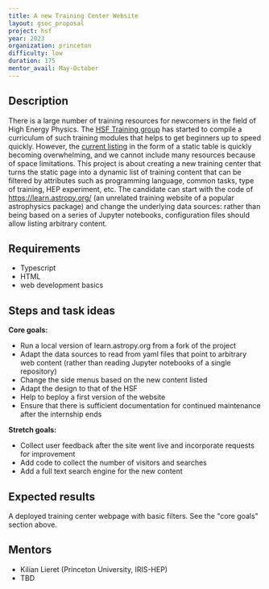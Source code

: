 ```yaml
---
title: A new Training Center Website
layout: gsoc_proposal
project: hsf
year: 2023
organization: princeton 
difficulty: low
duration: 175
mentor_avail: May-October
---
```


## Description

There is a large number of training resources for newcomers in the field of High Energy Physics. The [HSF Training group](https://hepsoftwarefoundation.org/workinggroups/training.html) has started to compile a curriculum of such training modules that helps to get beginners up to speed quickly. However, the [current listing](https://hepsoftwarefoundation.org/training/curriculum.html) in the form of a static table is quickly becoming overwhelming, and we cannot include many resources because of space limitations. 
This project is about creating a new training center that turns the static page into a dynamic list of training content that can be filtered by attributes such as programming language, common tasks, type of training, HEP experiment, etc. The candidate can start with the code of <https://learn.astropy.org/> (an unrelated training website of a popular astrophysics package) and change the underlying data sources: rather than being based on a series of Jupyter notebooks, configuration files should allow listing arbitrary content. 

## Requirements

* Typescript
* HTML
* web development basics

## Steps and task ideas

**Core goals:**

* Run a local version of learn.astropy.org from a fork of the project
* Adapt the data sources to read from yaml files that point to arbitrary web content (rather than reading Jupyter notebooks of a single repository)
* Change the side menus based on the new content listed
* Adapt the design to that of the HSF
* Help to beploy a first version of the website
* Ensure that there is sufficient documentation for continued maintenance after the internship ends

**Stretch goals:**

* Collect user feedback after the site went live and incorporate requests for improvement
* Add code to collect the number of visitors and searches
* Add a full text search engine for the new content

## Expected results

A deployed training center webpage with basic filters. See the "core goals" section above.

## Mentors

* Kilian Lieret (Princeton University, IRIS-HEP)
* TBD
